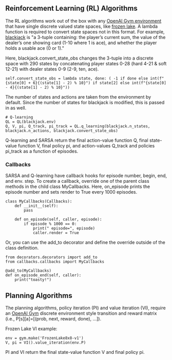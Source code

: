 <h2>Reinforcement Learning (RL) Algorithms</h2>

The RL algorithms work out of the box with any [OpenAI Gym environment](https://www.gymlibrary.ml/)  that have single discrete valued state spaces, like [frozen lake](https://www.gymlibrary.ml/environments/toy_text/frozen_lake/#observation-space). 
A lambda function is required to convert state spaces not in this format.  For example, [blackjack](https://www.gymlibrary.ml/environments/toy_text/blackjack/#observation-space) is "a 3-tuple containing: the player’s current sum, the value of the dealer’s one showing card (1-10 where 1 is ace), and whether the player holds a usable ace (0 or 1)." 

Here, blackjack.convert_state_obs changes the 3-tuple into a discrete space with 290 states by concatenating player states 0-28 (hard 4-21 & soft 12-21) with dealer states 0-9 (2-9, ten, ace).   

```
self.convert_state_obs = lambda state, done: ( -1 if done else int(f"{state[0] + 6}{(state[1] - 2) % 10}") if state[2] else int(f"{state[0] - 4}{(state[1] - 2) % 10}"))
```

The number of states and actions are taken from the environment by default.  Since the number of states for blackjack is modified, this is passed in as well. 
```
# Q-learning
QL = QL(blackjack.env)
Q, V, pi, Q_track, pi_track = QL.q_learning(blackjack.n_states, blackjack.n_actions, blackjack.convert_state_obs)
```
Q-learning and SARSA return the final action-value function Q, final state-value function V, final policy pi, and action-values Q_track and policies pi_track as a function of episodes.  

<h3> Callbacks </h3>

SARSA and Q-learning have callback hooks for episode number, begin, end, and env. step.   To create a callback, override one of the parent class methods in the child class MyCallbacks.  Here, on_episode prints the episode number and sets render to True every 1000 episodes.

```
class MyCallbacks(Callbacks):
    def __init__(self):
        pass

    def on_episode(self, caller, episode):
        if episode % 1000 == 0:
            print(" episode=", episode)
            caller.render = True
```

Or, you can use the add_to decorator and define the override outside of the class definition. 

```
from decorators.decorators import add_to
from callbacks.callbacks import MyCallbacks

@add_to(MyCallbacks)
def on_episode_end(self, caller):
	print("toasty!")
```

<h2> Planning Algorithms </h2>

The planning algorithms, policy iteration (PI) and value iteration (VI), require an [OpenAI Gym](https://www.gymlibrary.ml/) discrete environment style transition and reward matrix (i.e., P[s][a]=[(prob, next, reward, done), ...]).  

Frozen Lake VI example:
```
env = gym.make('FrozenLake8x8-v1')
V, pi = VI().value_iteration(env.P)
```
PI and VI return the final state-value function V and final policy pi.  
